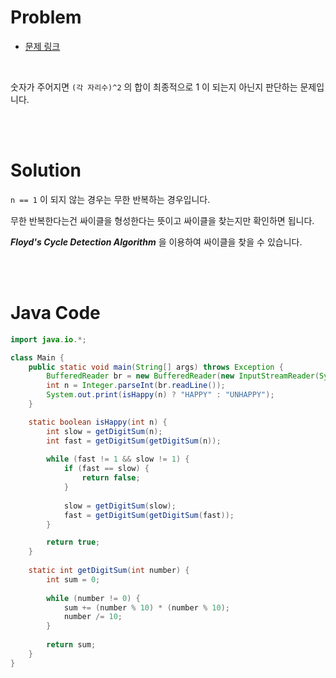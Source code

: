 # Problem

- [문제 링크](https://www.acmicpc.net/problem/14954)

<br>

숫자가 주어지면 `(각 자리수)^2` 의 합이 최종적으로 1 이 되는지 아닌지 판단하는 문제입니다.

<br><br>

# Solution

`n == 1` 이 되지 않는 경우는 무한 반복하는 경우입니다.

무한 반복한다는건 싸이클을 형성한다는 뜻이고 싸이클을 찾는지만 확인하면 됩니다.

*__Floyd's Cycle Detection Algorithm__* 을 이용하여 싸이클을 찾을 수 있습니다.

<br><br>

# Java Code

```java
import java.io.*;

class Main {
    public static void main(String[] args) throws Exception {
        BufferedReader br = new BufferedReader(new InputStreamReader(System.in));
        int n = Integer.parseInt(br.readLine());
        System.out.print(isHappy(n) ? "HAPPY" : "UNHAPPY");
    }

    static boolean isHappy(int n) {
        int slow = getDigitSum(n);
        int fast = getDigitSum(getDigitSum(n));
                               
        while (fast != 1 && slow != 1) {
            if (fast == slow) {
                return false;
            }
            
            slow = getDigitSum(slow);
            fast = getDigitSum(getDigitSum(fast));
        }

        return true;
    }
    
    static int getDigitSum(int number) {
        int sum = 0;
        
        while (number != 0) {
            sum += (number % 10) * (number % 10);
            number /= 10;
        }
        
        return sum;
    }   
}
```